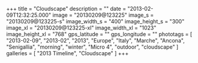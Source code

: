 +++
title = "Cloudscape"
description = ""
date = "2013-02-09T12:32:25.000"
image = "20130209@123225"
image_s = "20130209@123225-s"
image_width_s = "400"
image_height_s = "300"
image_xl = "20130209@123225-xl"
image_width_xl = "1023"
image_height_xl = "768"
gps_latitude = ""
gps_longitude = ""
phototags = [ "2013-02-09", "2013-02", "2013", "Europe", "Italy", "Marche", "Ancona", "Senigallia", "morning", "winter", "Micro 4", "outdoor", "cloudscape" ]
galleries = [ "2013 Timeline", "Cloudscape" ]
+++
